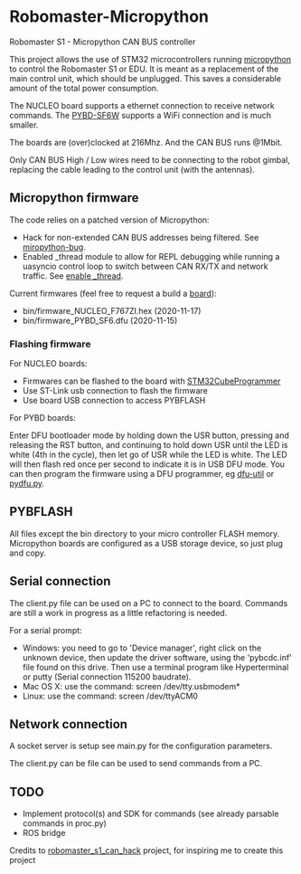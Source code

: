 # Robomaster-Micropython
Robomaster S1 - Micropython CAN BUS controller

This project allows the use of STM32 microcontrollers running [micropython](https://github.com/micropython/micropython) to control the Robomaster S1 or EDU.
It is meant as a replacement of the main control unit, which should be unplugged. This saves a considerable amount of the total power consumption.

The NUCLEO board supports a ethernet connection to receive network commands.
The [PYBD-SF6W](https://store.micropython.org/product/PYBD-SF6-W4F2) supports a WiFi connection and is much smaller.

The boards are (over)clocked at 216Mhz. And the CAN BUS runs @1Mbit.

Only CAN BUS High / Low wires need to be connecting to the robot gimbal, replacing the cable leading to the control unit (with the antennas).

## Micropython firmware
The code relies on a patched version of Micropython:
- Hack for non-extended CAN BUS addresses being filtered. See [miropython-bug](https://github.com/micropython/micropython/issues/5508).
- Enabled _thread module to allow for REPL debugging while running a uasyncio control loop to switch between CAN RX/TX and network traffic. See [enable _thread](https://forum.micropython.org/viewtopic.php?t=8502).

Current firmwares (feel free to request a build a [board](https://github.com/micropython/micropython/tree/master/ports/stm32/boards)):
- bin/firmware_NUCLEO_F767ZI.hex (2020-11-17)
- bin/firmware_PYBD_SF6.dfu (2020-11-15)

### Flashing firmware

For NUCLEO boards:
- Firmwares can be flashed to the board with [STM32CubeProgrammer](https://www.st.com/en/development-tools/stm32cubeprog.html)
- Use ST-Link usb connection to flash the firmware
- Use board USB connection to access PYBFLASH 

For PYBD boards:

Enter DFU bootloader mode by holding down the USR button, pressing and releasing the RST button, and continuing to hold down USR until the LED is white (4th in the cycle), then let go of USR while the LED is white. The LED will then flash red once per second to indicate it is in USB DFU mode. You can then program the firmware using a DFU programmer, eg [dfu-util](http://dfu-util.sourceforge.net/) or [pydfu.py](https://github.com/micropython/micropython/blob/master/tools/pydfu.py).

## PYBFLASH

All files except the bin directory to your micro controller FLASH memory. Micropython boards are configured as a USB storage device, so just plug and copy.

## Serial connection

The client.py file can be used on a PC to connect to the board. Commands are still a work in progress as a little refactoring is needed.

For a serial prompt:
 - Windows: you need to go to 'Device manager', right click on the unknown device,
   then update the driver software, using the 'pybcdc.inf' file found on this drive.
   Then use a terminal program like Hyperterminal or putty (Serial connection 115200 baudrate).
 - Mac OS X: use the command: screen /dev/tty.usbmodem*
 - Linux: use the command: screen /dev/ttyACM0
 

 
 ## Network connection
 
 A socket server is setup see main.py for the configuration parameters.
 
 The client.py can be file can be used to send commands from a PC. 
 
 ## TODO
 
 - Implement protocol(s) and SDK for commands (see already parsable commands in proc.py)
 - ROS bridge
 
 
  Credits to [robomaster_s1_can_hack](https://github.com/RoboMasterS1Challenge/robomaster_s1_can_hack) project, for inspiring me to create this project
 